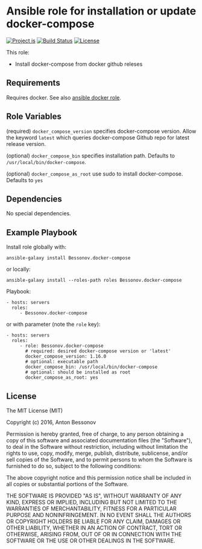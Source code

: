 Ansible role for installation or update docker-compose
======================================================

[![Project is](https://img.shields.io/badge/Project%20is-fantastic-ff69b4.svg)](https://github.com/Bessonov/ansible-role-docker-compose)
[![Build Status](https://travis-ci.org/Bessonov/ansible-role-docker-compose.svg?branch=master)](https://travis-ci.org/Bessonov/ansible-role-docker-compose)
[![License](http://img.shields.io/:license-MIT-blue.svg)](https://raw.githubusercontent.com/Bessonov/ansible-role-docker-compose/master/LICENSE.txt)


This role:
- Install docker-compose from docker github releses

Requirements
------------

Requires docker. See also [ansible docker role](https://galaxy.ansible.com/Bessonov/docker/).

Role Variables
--------------

(required) `docker_compose_version` specifies docker-compose version. Allow the keyword `latest` which queries docker-compose Github repo for latest release version.

(optional) `docker_compose_bin` specifies installation path. Defaults to `/usr/local/bin/docker-compose`.

(optional) `docker_compose_as_root` use sudo to install docker-compose. Defaults to `yes`

Dependencies
------------

No special dependencies.

Example Playbook
----------------

Install role globally with:

    ansible-galaxy install Bessonov.docker-compose

or locally:

    ansible-galaxy install --roles-path roles Bessonov.docker-compose

Playbook:

    - hosts: servers
      roles:
         - Bessonov.docker-compose

or with parameter (note the `role` key):

    - hosts: servers
      roles:
         - role: Bessonov.docker-compose
           # required: desired docker-compose version or 'latest'
           docker_compose_version: 1.16.0
           # optional: executable path
           docker_compose_bin: /usr/local/bin/docker-compose
           # optional: should be installed as root
           docker_compose_as_root: yes

License
-------

The MIT License (MIT)

Copyright (c) 2016, Anton Bessonov

Permission is hereby granted, free of charge, to any person obtaining a copy
of this software and associated documentation files (the "Software"), to deal
in the Software without restriction, including without limitation the rights
to use, copy, modify, merge, publish, distribute, sublicense, and/or sell
copies of the Software, and to permit persons to whom the Software is
furnished to do so, subject to the following conditions:

The above copyright notice and this permission notice shall be included in
all copies or substantial portions of the Software.

THE SOFTWARE IS PROVIDED "AS IS", WITHOUT WARRANTY OF ANY KIND, EXPRESS OR
IMPLIED, INCLUDING BUT NOT LIMITED TO THE WARRANTIES OF MERCHANTABILITY,
FITNESS FOR A PARTICULAR PURPOSE AND NONINFRINGEMENT. IN NO EVENT SHALL THE
AUTHORS OR COPYRIGHT HOLDERS BE LIABLE FOR ANY CLAIM, DAMAGES OR OTHER
LIABILITY, WHETHER IN AN ACTION OF CONTRACT, TORT OR OTHERWISE, ARISING FROM,
OUT OF OR IN CONNECTION WITH THE SOFTWARE OR THE USE OR OTHER DEALINGS IN
THE SOFTWARE.
